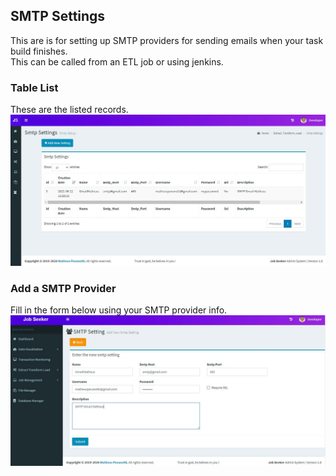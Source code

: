 ## SMTP Settings
This are is for setting up SMTP providers for sending emails when your task build finishes.<br>
This can be called from an ETL job or using jenkins.

### Table List
These are the listed records.
![Table](img/table.JPG)


### Add a SMTP Provider
Fill in the form below using your SMTP provider info.
![SMTP](img/add.JPG)